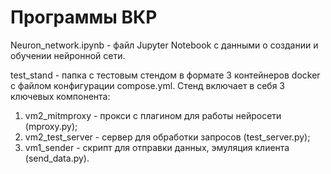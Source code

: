 # Программы ВКР  

Neuron_network.ipynb - файл Jupyter Notebook с данными о создании и обучении нейронной сети.  

  test_stand - папка с тестовым стендом в формате 3 контейнеров docker с файлом конфигурации compose.yml. Стенд включает в себя 3 ключевых компонента:  
1. vm2_mitmproxy - прокси с плагином для работы нейросети (mproxy.py);  
2. vm2_test_server - сервер для обработки запросов (test_server.py);  
3. vm1_sender - скрипт для отправки данных, эмуляция клиента (send_data.py).
